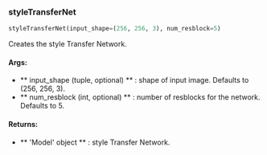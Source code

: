

### styleTransferNet
```python
styleTransferNet(input_shape=(256, 256, 3), num_resblock=5)
```
Creates the style Transfer Network.

#### Args:

* ** input_shape (tuple, optional) ** :  shape of input image. Defaults to (256, 256, 3).
* ** num_resblock (int, optional) ** :  number of resblocks for the network. Defaults to 5.

#### Returns:

* ** 'Model' object ** :  style Transfer Network.